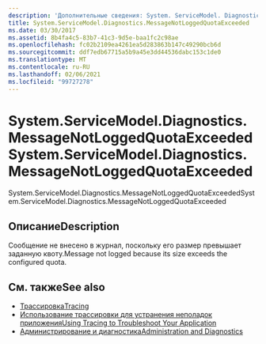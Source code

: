 ```yaml
---
description: 'Дополнительные сведения: System. ServiceModel. Diagnostics. Мессаженотлогжедкуотаексцеедед'
title: System.ServiceModel.Diagnostics.MessageNotLoggedQuotaExceeded
ms.date: 03/30/2017
ms.assetid: 8b4fa4c5-83b7-41c3-9d5e-baa1fc2c98ae
ms.openlocfilehash: fc02b2109ea4261ea5d283863b147c49290bcb6d
ms.sourcegitcommit: ddf7edb67715a5b9a45e3dd44536dabc153c1de0
ms.translationtype: MT
ms.contentlocale: ru-RU
ms.lasthandoff: 02/06/2021
ms.locfileid: "99727278"
---
```

# <a name="systemservicemodeldiagnosticsmessagenotloggedquotaexceeded"></a><span data-ttu-id="4d9c4-103">System.ServiceModel.Diagnostics.MessageNotLoggedQuotaExceeded</span><span class="sxs-lookup"><span data-stu-id="4d9c4-103">System.ServiceModel.Diagnostics.MessageNotLoggedQuotaExceeded</span></span>

<span data-ttu-id="4d9c4-104">System.ServiceModel.Diagnostics.MessageNotLoggedQuotaExceeded</span><span class="sxs-lookup"><span data-stu-id="4d9c4-104">System.ServiceModel.Diagnostics.MessageNotLoggedQuotaExceeded</span></span>  
  
## <a name="description"></a><span data-ttu-id="4d9c4-105">Описание</span><span class="sxs-lookup"><span data-stu-id="4d9c4-105">Description</span></span>  

 <span data-ttu-id="4d9c4-106">Сообщение не внесено в журнал, поскольку его размер превышает заданную квоту.</span><span class="sxs-lookup"><span data-stu-id="4d9c4-106">Message not logged because its size exceeds the configured quota.</span></span>  
  
## <a name="see-also"></a><span data-ttu-id="4d9c4-107">См. также</span><span class="sxs-lookup"><span data-stu-id="4d9c4-107">See also</span></span>

- [<span data-ttu-id="4d9c4-108">Трассировка</span><span class="sxs-lookup"><span data-stu-id="4d9c4-108">Tracing</span></span>](index.md)
- [<span data-ttu-id="4d9c4-109">Использование трассировки для устранения неполадок приложения</span><span class="sxs-lookup"><span data-stu-id="4d9c4-109">Using Tracing to Troubleshoot Your Application</span></span>](using-tracing-to-troubleshoot-your-application.md)
- [<span data-ttu-id="4d9c4-110">Администрирование и диагностика</span><span class="sxs-lookup"><span data-stu-id="4d9c4-110">Administration and Diagnostics</span></span>](../index.md)

